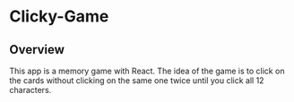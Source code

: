 # Clicky-Game

## Overview 

This app is a memory game with React. The idea of the game is to click on the cards without clicking on the same one twice until you click all 12 characters.

